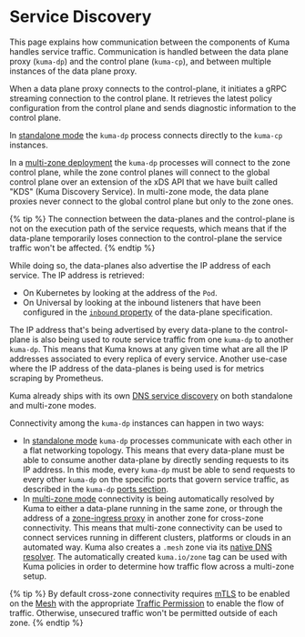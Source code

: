 ---
---
# Service Discovery

This page explains how communication between the components of Kuma handles service traffic. Communication is handled between the data plane proxy (`kuma-dp`) and the control plane (`kuma-cp`), and between multiple instances of the data plane proxy.

When a data plane proxy connects to the control-plane, it initiates a gRPC streaming connection to the control plane. It retrieves the latest policy configuration from the control plane and sends diagnostic information to the control plane.

In [standalone mode](../deployments/stand-alone/) the `kuma-dp` process connects directly to the `kuma-cp` instances.

In a [multi-zone deployment](../deployments/multi-zone) the `kuma-dp` processes will connect to the zone control plane, while the zone control planes will connect to the global control plane over an extension of the xDS API that we have built called "KDS" (Kuma Discovery Service). In multi-zone mode, the data plane proxies never connect to the global control plane but only to the zone ones.

{% tip %}
The connection between the data-planes and the control-plane is not on the execution path of the service requests, which means that if the data-plane temporarily loses connection to the control-plane the service traffic won't be affected.
{% endtip %}

While doing so, the data-planes also advertise the IP address of each service. The IP address is retrieved:

* On Kubernetes by looking at the address of the `Pod`.
* On Universal by looking at the inbound listeners that have been configured in the [`inbound` property](../documentation/dps-and-data-model/#dataplane-specification) of the data-plane specification.

The IP address that's being advertised by every data-plane to the control-plane is also being used to route service traffic from one `kuma-dp` to another `kuma-dp`. This means that Kuma knows at any given time what are all the IP addresses associated to every replica of every service. Another use-case where the IP address of the data-planes is being used is for metrics scraping by Prometheus.

Kuma already ships with its own [DNS service discovery](../networking/dns/) on both standalone and multi-zone modes. 

Connectivity among the `kuma-dp` instances can happen in two ways:

* In [standalone mode](../deployments/stand-alone/) `kuma-dp` processes communicate with each other in a flat networking topology. This means that every data-plane must be able to consume another data-plane by directly sending requests to its IP address. In this mode, every `kuma-dp` must be able to send requests to every other `kuma-dp` on the specific ports that govern service traffic, as described in the `kuma-dp` [ports section](#kuma-dp-ports).
* In [multi-zone mode](../deployments/multi-zone) connectivity is being automatically resolved by Kuma to either a data-plane running in the same zone, or through the address of a [zone-ingress proxy](../documentation/dps-and-data-model/#zone-ingress) in another zone for cross-zone connectivity. This means that multi-zone connectivity can be used to connect services running in different clusters, platforms or clouds in an automated way. Kuma also creates a `.mesh` zone via its [native DNS resolver](../networking/dns/). The automatically created `kuma.io/zone` tag can be used with Kuma policies in order to determine how traffic flow across a multi-zone setup.

{% tip %}
By default cross-zone connectivity requires [mTLS](../policies/mutual-tls/) to be enabled on the [Mesh](../policies/mesh/) with the appropriate [Traffic Permission](../policies/traffic-permissions/) to enable the flow of traffic. Otherwise, unsecured traffic won't be permitted outside of each zone.
{% endtip %}
